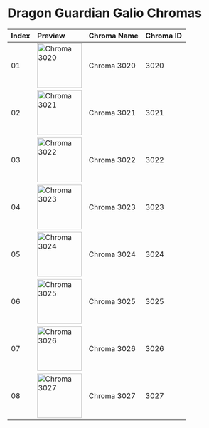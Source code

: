 # Dragon Guardian Galio Chromas

| Index | Preview | Chroma Name | Chroma ID |
|:---|:---|:---|:---|
| 01 | <img src='https://raw.communitydragon.org/latest/plugins/rcp-be-lol-game-data/global/default/v1/champion-chroma-images/3/3020.png' alt='Chroma 3020' width='100'> | Chroma 3020 | 3020 |
| 02 | <img src='https://raw.communitydragon.org/latest/plugins/rcp-be-lol-game-data/global/default/v1/champion-chroma-images/3/3021.png' alt='Chroma 3021' width='100'> | Chroma 3021 | 3021 |
| 03 | <img src='https://raw.communitydragon.org/latest/plugins/rcp-be-lol-game-data/global/default/v1/champion-chroma-images/3/3022.png' alt='Chroma 3022' width='100'> | Chroma 3022 | 3022 |
| 04 | <img src='https://raw.communitydragon.org/latest/plugins/rcp-be-lol-game-data/global/default/v1/champion-chroma-images/3/3023.png' alt='Chroma 3023' width='100'> | Chroma 3023 | 3023 |
| 05 | <img src='https://raw.communitydragon.org/latest/plugins/rcp-be-lol-game-data/global/default/v1/champion-chroma-images/3/3024.png' alt='Chroma 3024' width='100'> | Chroma 3024 | 3024 |
| 06 | <img src='https://raw.communitydragon.org/latest/plugins/rcp-be-lol-game-data/global/default/v1/champion-chroma-images/3/3025.png' alt='Chroma 3025' width='100'> | Chroma 3025 | 3025 |
| 07 | <img src='https://raw.communitydragon.org/latest/plugins/rcp-be-lol-game-data/global/default/v1/champion-chroma-images/3/3026.png' alt='Chroma 3026' width='100'> | Chroma 3026 | 3026 |
| 08 | <img src='https://raw.communitydragon.org/latest/plugins/rcp-be-lol-game-data/global/default/v1/champion-chroma-images/3/3027.png' alt='Chroma 3027' width='100'> | Chroma 3027 | 3027 |
